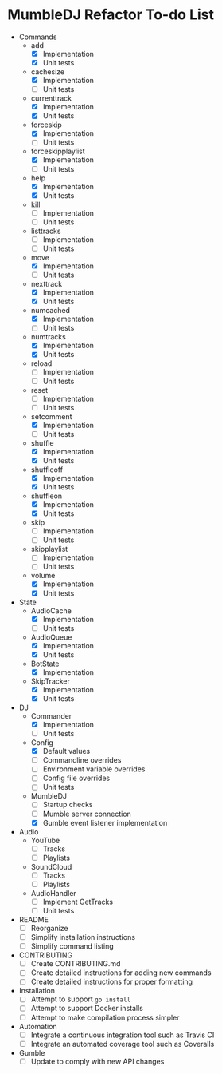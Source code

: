 MumbleDJ Refactor To-do List
============================

* Commands
  * add
    * [x] Implementation
    * [x] Unit tests
  * cachesize
    * [x] Implementation
    * [ ] Unit tests
  * currenttrack
    * [x] Implementation
    * [x] Unit tests
  * forceskip
    * [x] Implementation
    * [ ] Unit tests
  * forceskipplaylist
    * [x] Implementation
    * [ ] Unit tests
  * help
    * [x] Implementation
    * [x] Unit tests
  * kill
    * [ ] Implementation
    * [ ] Unit tests
  * listtracks
    * [ ] Implementation
    * [ ] Unit tests
  * move
    * [x] Implementation
    * [ ] Unit tests
  * nexttrack
    * [x] Implementation
    * [x] Unit tests
  * numcached
    * [x] Implementation
    * [ ] Unit tests
  * numtracks
    * [x] Implementation
    * [x] Unit tests
  * reload
    * [ ] Implementation
    * [ ] Unit tests
  * reset
    * [ ] Implementation
    * [ ] Unit tests
  * setcomment
    * [x] Implementation
    * [ ] Unit tests
  * shuffle
    * [x] Implementation
    * [x] Unit tests
  * shuffleoff
    * [x] Implementation
    * [x] Unit tests
  * shuffleon
    * [x] Implementation
    * [x] Unit tests
  * skip
    * [ ] Implementation
    * [ ] Unit tests
  * skipplaylist
    * [ ] Implementation
    * [ ] Unit tests
  * volume
    * [x] Implementation
    * [x] Unit tests
* State
  * AudioCache
    * [x] Implementation
    * [ ] Unit tests
  * AudioQueue
    * [x] Implementation
    * [x] Unit tests
  * BotState
    * [x] Implementation
  * SkipTracker
    * [x] Implementation
    * [x] Unit tests
* DJ
  * Commander
    * [x] Implementation
    * [ ] Unit tests
  * Config
    * [x] Default values
    * [ ] Commandline overrides
    * [ ] Environment variable overrides
    * [ ] Config file overrides
    * [ ] Unit tests
  * MumbleDJ
    * [ ] Startup checks
    * [ ] Mumble server connection
    * [x] Gumble event listener implementation
* Audio
  * YouTube
    * [ ] Tracks
    * [ ] Playlists
  * SoundCloud
    * [ ] Tracks
    * [ ] Playlists
  * AudioHandler
    * [ ] Implement GetTracks
    * [ ] Unit tests
* README
  * [ ] Reorganize
  * [ ] Simplify installation instructions
  * [ ] Simplify command listing
* CONTRIBUTING
  * [ ] Create CONTRIBUTING.md
  * [ ] Create detailed instructions for adding new commands
  * [ ] Create detailed instructions for proper formatting
* Installation
  * [ ] Attempt to support `go install`
  * [ ] Attempt to support Docker installs
  * [ ] Attempt to make compilation process simpler
* Automation
  * [ ] Integrate a continuous integration tool such as Travis CI
  * [ ] Integrate an automated coverage tool such as Coveralls
* Gumble
  * [ ] Update to comply with new API changes
